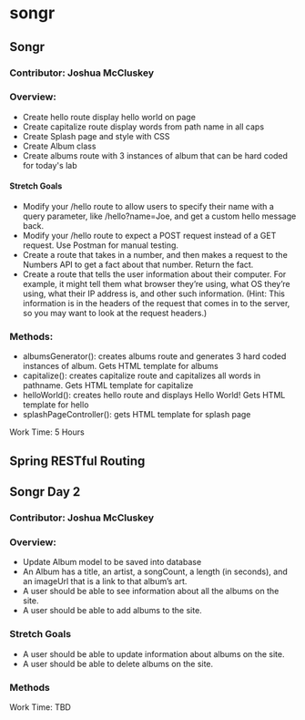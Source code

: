 # songr

## Songr

### Contributor: Joshua McCluskey

### Overview:

- Create hello route display hello world on page
- Create capitalize route display words from path name in all caps
- Create Splash page and style with CSS
- Create Album class
- Create albums route with 3 instances of album that can be hard coded for today's lab

#### Stretch Goals
- Modify your /hello route to allow users to specify their name with a query parameter, like /hello?name=Joe, and get a custom hello message back.
- Modify your /hello route to expect a POST request instead of a GET request. Use Postman for manual testing.
- Create a route that takes in a number, and then makes a request to the Numbers API to get a fact about that number. Return the fact.
- Create a route that tells the user information about their computer. For example, it might tell them what browser they’re using, what OS they’re using, what their IP address is, and other such information. (Hint: This information is in the headers of the request that comes in to the server, so you may want to look at the request headers.)

### Methods:

- albumsGenerator(): creates albums route and generates 3 hard coded instances of album. Gets HTML template for albums
- capitalize(): creates capitalize route and capitalizes all words in pathname. Gets HTML template for capitalize
- helloWorld(): creates hello route and displays Hello World! Gets HTML template for hello
- splashPageController(): gets HTML template for splash page

Work Time: 5 Hours

## Spring RESTful Routing

## Songr Day 2

### Contributor: Joshua McCluskey

### Overview:

- Update Album model to be saved into database
- An Album has a title, an artist, a songCount, a length (in seconds), and an imageUrl that is a link to that album’s art.
- A user should be able to see information about all the albums on the site.
- A user should be able to add albums to the site.

### Stretch Goals
- A user should be able to update information about albums on the site.
- A user should be able to delete albums on the site. 

### Methods


Work Time: TBD
